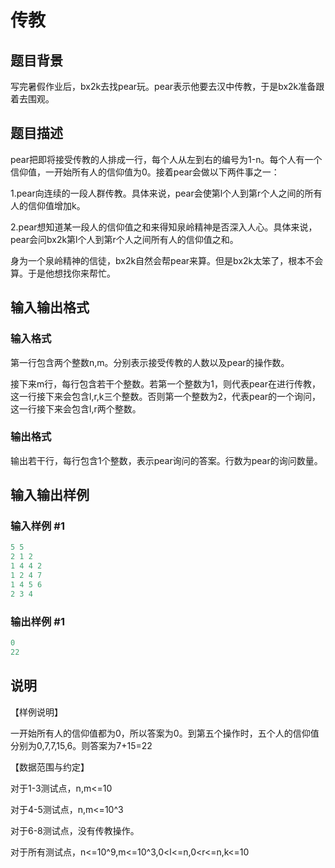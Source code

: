 # 传教

## 题目背景

写完暑假作业后，bx2k去找pear玩。pear表示他要去汉中传教，于是bx2k准备跟着去围观。

## 题目描述

pear把即将接受传教的人排成一行，每个人从左到右的编号为1-n。每个人有一个信仰值，一开始所有人的信仰值为0。接着pear会做以下两件事之一：

1.pear向连续的一段人群传教。具体来说，pear会使第l个人到第r个人之间的所有人的信仰值增加k。

2.pear想知道某一段人的信仰值之和来得知泉岭精神是否深入人心。具体来说，pear会问bx2k第l个人到第r个人之间所有人的信仰值之和。

身为一个泉岭精神的信徒，bx2k自然会帮pear来算。但是bx2k太笨了，根本不会算。于是他想找你来帮忙。

## 输入输出格式

### 输入格式

第一行包含两个整数n,m。分别表示接受传教的人数以及pear的操作数。

接下来m行，每行包含若干个整数。若第一个整数为1，则代表pear在进行传教，这一行接下来会包含l,r,k三个整数。否则第一个整数为2，代表pear的一个询问，这一行接下来会包含l,r两个整数。

### 输出格式

输出若干行，每行包含1个整数，表示pear询问的答案。行数为pear的询问数量。

## 输入输出样例

### 输入样例 #1

```cpp
5 5
2 1 2
1 4 4 2
1 2 4 7
1 4 5 6
2 3 4
```


### 输出样例 #1

```cpp
0
22
```


## 说明

【样例说明】

一开始所有人的信仰值都为0，所以答案为0。到第五个操作时，五个人的信仰值分别为0,7,7,15,6。则答案为7+15=22

【数据范围与约定】

对于1-3测试点，n,m<=10

对于4-5测试点，n,m<=10^3

对于6-8测试点，没有传教操作。

对于所有测试点，n<=10^9,m<=10^3,0<l<=n,0<r<=n,k<=10 

